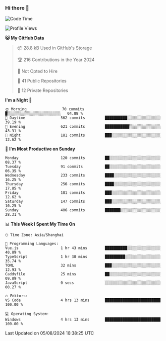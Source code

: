 ### Hi there 👋

<!--
**robinWongM/robinWongM** is a ✨ _special_ ✨ repository because its `README.md` (this file) appears on your GitHub profile.

Here are some ideas to get you started:

- 🔭 I’m currently working on ...
- 🌱 I’m currently learning ...
- 👯 I’m looking to collaborate on ...
- 🤔 I’m looking for help with ...
- 💬 Ask me about ...
- 📫 How to reach me: ...
- 😄 Pronouns: ...
- ⚡ Fun fact: ...
-->

<!--START_SECTION:waka-->
![Code Time](http://img.shields.io/badge/Code%20Time-261%20hrs%2016%20mins-blue)

![Profile Views](http://img.shields.io/badge/Profile%20Views-0-blue)

**🐱 My GitHub Data** 

> 📦 28.8 kB Used in GitHub's Storage 
 > 
> 🏆 216 Contributions in the Year 2024
 > 
> 🚫 Not Opted to Hire
 > 
> 📜 41 Public Repositories 
 > 
> 🔑 12 Private Repositories 
 > 
**I'm a Night 🦉** 

```text
🌞 Morning                70 commits          █░░░░░░░░░░░░░░░░░░░░░░░░   04.88 % 
🌆 Daytime                562 commits         ██████████░░░░░░░░░░░░░░░   39.19 % 
🌃 Evening                621 commits         ███████████░░░░░░░░░░░░░░   43.31 % 
🌙 Night                  181 commits         ███░░░░░░░░░░░░░░░░░░░░░░   12.62 % 
```
📅 **I'm Most Productive on Sunday** 

```text
Monday                   120 commits         ██░░░░░░░░░░░░░░░░░░░░░░░   08.37 % 
Tuesday                  91 commits          ██░░░░░░░░░░░░░░░░░░░░░░░   06.35 % 
Wednesday                233 commits         ████░░░░░░░░░░░░░░░░░░░░░   16.25 % 
Thursday                 256 commits         ████░░░░░░░░░░░░░░░░░░░░░   17.85 % 
Friday                   181 commits         ███░░░░░░░░░░░░░░░░░░░░░░   12.62 % 
Saturday                 147 commits         ███░░░░░░░░░░░░░░░░░░░░░░   10.25 % 
Sunday                   406 commits         ███████░░░░░░░░░░░░░░░░░░   28.31 % 
```


📊 **This Week I Spent My Time On** 

```text
🕑︎ Time Zone: Asia/Shanghai

💬 Programming Languages: 
Vue.js                   1 hr 43 mins        ██████████░░░░░░░░░░░░░░░   40.89 % 
TypeScript               1 hr 30 mins        █████████░░░░░░░░░░░░░░░░   35.74 % 
TOML                     32 mins             ███░░░░░░░░░░░░░░░░░░░░░░   12.93 % 
Caddyfile                25 mins             ██░░░░░░░░░░░░░░░░░░░░░░░   09.89 % 
JavaScript               0 secs              ░░░░░░░░░░░░░░░░░░░░░░░░░   00.27 % 

🔥 Editors: 
VS Code                  4 hrs 13 mins       █████████████████████████   100.00 % 

💻 Operating System: 
Windows                  4 hrs 13 mins       █████████████████████████   100.00 % 
```


 Last Updated on 05/08/2024 16:38:25 UTC
<!--END_SECTION:waka-->
